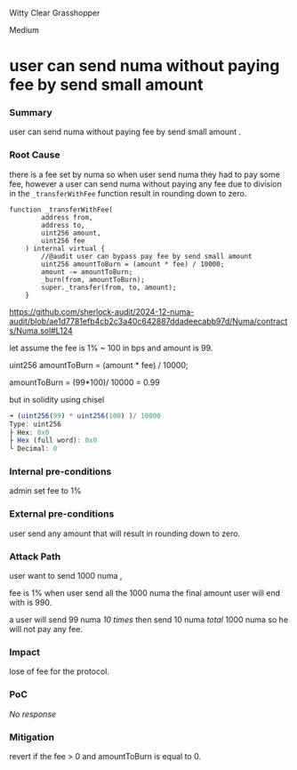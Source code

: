 Witty Clear Grasshopper

Medium

# user can send numa without paying fee by send small amount

### Summary

user can send numa without paying fee by send small amount .

### Root Cause

there is a fee set by numa so when user send numa they had to pay some fee, however a user can send numa without paying any fee due to division in the `_transferWithFee`  function result in rounding down to zero.

```solidity
function _transferWithFee(
        address from,
        address to,
        uint256 amount,
        uint256 fee
    ) internal virtual {
        //@audit user can bypass pay fee by send small amount 
        uint256 amountToBurn = (amount * fee) / 10000;
        amount -= amountToBurn;
        _burn(from, amountToBurn);
        super._transfer(from, to, amount);
    }
```
https://github.com/sherlock-audit/2024-12-numa-audit/blob/ae1d7781efb4cb2c3a40c642887ddadeecabb97d/Numa/contracts/Numa.sol#L124

let assume the fee is 1% ~ 100 in bps and amount is 99.

uint256 amountToBurn = (amount * fee) / 10000;

amountToBurn = (99*100)/ 10000 = 0.99 

but in solidity using chisel 

```js
➜ (uint256(99) * uint256(100) )/ 10000
Type: uint256
├ Hex: 0x0
├ Hex (full word): 0x0
└ Decimal: 0
```


### Internal pre-conditions

admin set fee to 1%

### External pre-conditions

user send any amount that will result in rounding down to zero.

### Attack Path

user want to send 1000 numa ,

fee is 1% when user send all the 1000 numa the final amount user will end with is 990.

a user will send 99 numa *10 times* then send 10 numa *total* 1000 numa so he will not pay any fee.

### Impact

lose of fee for the protocol. 

### PoC

_No response_

### Mitigation

revert if the fee > 0 and amountToBurn is equal to 0.